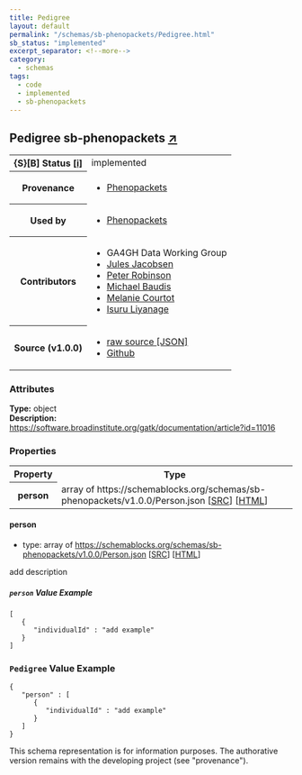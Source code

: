 ```yaml
---
title: Pedigree
layout: default
permalink: "/schemas/sb-phenopackets/Pedigree.html"
sb_status: "implemented"
excerpt_separator: <!--more-->
category:
  - schemas
tags:
  - code
  - implemented
  - sb-phenopackets
---
```



<div id="schema-header-title">
  <h2>Pedigree <span id="schema-header-title-project">sb-phenopackets <a href="https://github.com/ga4gh-schemablocks/sb-phenopackets" target="_BLANK">&nearr;</a></span> </h2>
</div>

<table id="schema-header-table">
  <tr>
    <th>{S}[B] Status <a href="https://schemablocks.org/about/sb-status-levels.html">[i]</a></th>
    <td><div id="schema-header-status">implemented</div></td>
  </tr>

  <tr>
    <th>Provenance</th>
    <td>
      <ul>
<li><a href="https://github.com/phenopackets/phenopacket-schema/blob/master/docs/pedigree.rst">Phenopackets</a></li>
      </ul>
    </td>
  </tr>
  <tr>
    <th>Used by</th>
    <td>
      <ul>
<li><a href="https://github.com/phenopackets/phenopacket-schema/blob/master/docs/pedigree.rst">Phenopackets</a></li>
      </ul>
    </td>
  </tr>

<!--more-->

  <tr>
    <th>Contributors</th>
    <td>
      <ul>
<li>GA4GH Data Working Group</li>
<li><a href="https://orcid.org/0000-0002-3265-15918">Jules Jacobsen</a></li>
<li><a href="https://orcid.org/0000-0002-0736-91998">Peter Robinson</a></li>
<li><a href="https://orcid.org/0000-0002-9903-4248">Michael Baudis</a></li>
<li><a href="https://orcid.org/0000-0002-9551-6370">Melanie Courtot</a></li>
<li><a href="https://orcid.org/0000-0002-4839-5158">Isuru Liyanage</a></li>
      </ul>
    </td>
  </tr>
  <tr>
    <th>Source (v1.0.0)</th>
    <td>
      <ul>
        <li><a href="current/Pedigree.json" target="_BLANK">raw source [JSON]</a></li>
        <li><a href="https://github.com/ga4gh-schemablocks/sb-phenopackets/blob/master/schemas/Pedigree.yaml" target="_BLANK">Github</a></li>
      </ul>
    </td>
  </tr>
</table>

<div id="schema-attributes-title">
  <h3>Attributes</h3>
</div>

  
__Type:__ object  
__Description:__ https://software.broadinstitute.org/gatk/documentation/article?id=11016


### Properties

<table id="schema-properties-table">
  <tr>
    <th>Property</th>
    <th>Type</th>
  </tr>
  <tr>
    <th>person</th>
    <td>array of https://schemablocks.org/schemas/sb-phenopackets/v1.0.0/Person.json [<a href="https://schemablocks.org/schemas/sb-phenopackets/v1.0.0/Person.json" target="_BLANK">SRC</a>] [<a href="https://schemablocks.org/schemas/sb-phenopackets/Person.html" target="_BLANK">HTML</a>]</td>
  </tr>

</table>


#### person

* type: array of https://schemablocks.org/schemas/sb-phenopackets/v1.0.0/Person.json [<a href="https://schemablocks.org/schemas/sb-phenopackets/v1.0.0/Person.json" target="_BLANK">SRC</a>] [<a href="https://schemablocks.org/schemas/sb-phenopackets/Person.html" target="_BLANK">HTML</a>]

add description

##### `person` Value Example  

```
[
   {
      "individualId" : "add example"
   }
]
```


### `Pedigree` Value Example  

```
{
   "person" : [
      {
         "individualId" : "add example"
      }
   ]
}
```
<div id="schema-footer">
This schema representation is for information purposes. The authorative 
version remains with the developing project (see "provenance").
</div>


